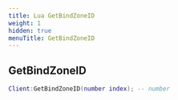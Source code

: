 ```yaml
---
title: Lua GetBindZoneID
weight: 1
hidden: true
menuTitle: GetBindZoneID
---
```

## GetBindZoneID
```lua
Client:GetBindZoneID(number index); -- number
```